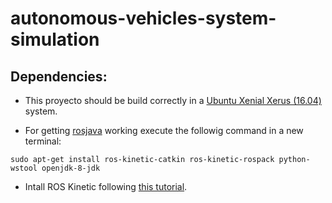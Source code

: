 # autonomous-vehicles-system-simulation

## Dependencies:

* This proyecto should be build correctly in a [Ubuntu Xenial Xerus (16.04)](http://releases.ubuntu.com/16.04/) system.

* For getting [rosjava](http://wiki.ros.org/rosjava) working execute the followig command in a new terminal:

```
sudo apt-get install ros-kinetic-catkin ros-kinetic-rospack python-wstool openjdk-8-jdk
```

* Intall ROS Kinetic following [this tutorial](http://wiki.ros.org/kinetic/Installation/Ubuntu).

